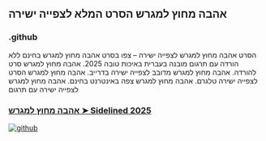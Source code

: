 ## אהבה מחוץ למגרש הסרט המלא לצפייה ישירה

### .github

הסרט אהבה מחוץ למגרש לצפייה ישירה – צפו בסרט אהבה מחוץ למגרש בחינם ללא הורדה עם תרגום מובנה בעברית באיכות טובה 2025. אהבה מחוץ למגרש סרט להורדה. אהבה מחוץ למגרש מדובב לצפייה ישירה בדרייב. אהבה מחוץ למגרש הסרט לצפייה ישירה טלגרם. אהבה מחוץ למגרש צפה באינטרנט בחינם. אהבה מחוץ למגרש לצפייה ישירה עם תרגום

### [אהבה מחוץ למגרש ➤ Sidelined 2025](https://watching4khdmovies.blogspot.com/2025/08/sidelined-he.html)

<a href="https://watching4khdmovies.blogspot.com/2025/08/sidelined-he.html" rel="nofollow"><img src="https://image.tmdb.org/t/p/w1280/2ywiggNBdsgTyfCLbll0w8Mf9qa.jpg" alt="github" data-canonical-src="https://image.tmdb.org/t/p/w1280/2ywiggNBdsgTyfCLbll0w8Mf9qa.jpg" style="max-width: 100%;"></a>

